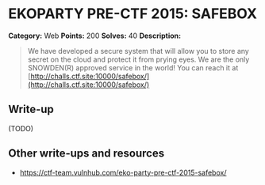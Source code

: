 # EKOPARTY PRE-CTF 2015: SAFEBOX

**Category:** Web
**Points:** 200
**Solves:** 40
**Description:**

> We have developed a secure system that will allow you to store any secret on the cloud and protect it from prying eyes. We are the only SNOWDEN(R) approved service in the world! You can reach it at [http://challs.ctf.site:10000/safebox/](http://challs.ctf.site:10000/safebox/)

## Write-up

(TODO)

## Other write-ups and resources

* <https://ctf-team.vulnhub.com/eko-party-pre-ctf-2015-safebox/>
